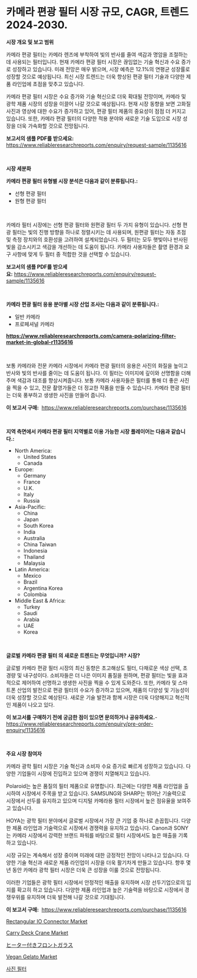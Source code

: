 <p><h1>카메라 편광 필터 시장 규모, CAGR, 트렌드 2024-2030.</h1></p><p><strong>시장 개요 및 보고 범위</strong></p>
<p><p>카메라 편광 필터는 카메라 렌즈에 부착하여 빛의 반사를 줄여 색감과 명암을 조절하는 데 사용되는 필터입니다. 현재 카메라 편광 필터 시장은 끊임없는 기술 혁신과 수요 증가로 성장하고 있습니다. 미래 전망은 매우 밝으며, 시장 예측은 12.1%의 연평균 성장률로 성장할 것으로 예상됩니다. 최신 시장 트렌드는 더욱 향상된 편광 필터 기술과 다양한 제품 라인업에 초점을 맞추고 있습니다. </p><p>카메라 편광 필터 시장은 수요 증가와 기술 혁신으로 더욱 확대될 전망이며, 카메라 및 광학 제품 시장의 성장을 이끌어 나갈 것으로 예상됩니다. 현재 시장 동향을 보면 고화질 사진과 영상에 대한 수요가 증가하고 있어, 편광 필터 제품의 중요성이 점점 더 커지고 있습니다. 또한, 카메라 편광 필터의 다양한 적용 분야와 새로운 기술 도입으로 시장 성장을 더욱 가속화할 것으로 전망됩니다.</p></p>
<p><strong>보고서의 샘플 PDF를 받으세요:</strong> <a href="https://www.reliableresearchreports.com/enquiry/request-sample/1135616">https://www.reliableresearchreports.com/enquiry/request-sample/1135616</a></p>
<p>&nbsp;</p>
<p><strong>시장 세분화</strong></p>
<p><strong>카메라 편광 필터 유형별 시장 분석은 다음과 같이 분류됩니다.:</strong></p>
<p><ul><li>선형 편광 필터</li><li>원형 편광 필터</li></ul></p>
<p>&nbsp;</p>
<p><p>카메라 필터 시장에는 선형 편광 필터와 원편광 필터 두 가지 유형이 있습니다. 선형 편광 필터는 빛의 진행 방향을 하나로 정렬시키는 데 사용되며, 원편광 필터는 자동 초점 및 측정 장치와의 호환성을 고려하여 설계되었습니다. 두 필터는 모두 햇빛이나 반사된 빛을 감소시키고 색감을 개선하는 데 도움이 됩니다. 카메라 사용자들은 촬영 환경과 요구 사항에 맞게 두 필터 중 적합한 것을 선택할 수 있습니다.</p></p>
<p><strong>보고서의 샘플 PDF를 받으세요:</strong>&nbsp;<a href="https://www.reliableresearchreports.com/enquiry/request-sample/1135616">https://www.reliableresearchreports.com/enquiry/request-sample/1135616</a></p>
<p>&nbsp;</p>
<p><strong> 카메라 편광 필터 응용 분야별 시장 산업 조사는 다음과 같이 분류됩니다.:</strong></p>
<p><ul><li>일반 카메라</li><li>프로페셔널 카메라</li></ul></p>
<p><strong><a href="https://www.reliableresearchreports.com/camera-polarizing-filter-market-in-global-r1135616">https://www.reliableresearchreports.com/camera-polarizing-filter-market-in-global-r1135616</a></strong></p>
<p>&nbsp;</p>
<p><p>보통 카메라와 전문 카메라 시장에서 카메라 편광 필터의 응용은 사진의 화질을 높이고 반사와 빛의 반사를 줄이는 데 도움이 됩니다. 이 필터는 이미지에 깊이와 선명함을 더해주며 색감과 대조를 향상시켜줍니다. 보통 카메라 사용자들은 필터를 통해 더 좋은 사진을 찍을 수 있고, 전문 촬영가들은 더 정교한 작품을 만들 수 있습니다. 카메라 편광 필터는 더욱 풍부하고 생생한 사진을 만들어 줍니다.</p></p>
<p><strong>이 보고서 구매:</strong>&nbsp; <a href="https://www.reliableresearchreports.com/purchase/1135616">https://www.reliableresearchreports.com/purchase/1135616</a></p>
<p>&nbsp;</p>
<p><strong>지역 측면에서 카메라 편광 필터 지역별로 이용 가능한 시장 플레이어는 다음과 같습니다.:</strong></p>
<p><ul>
    <li>
        North America:
        <ul>
            <li>United States</li>
            <li>Canada</li>
        </ul>
    </li>
    <li>
        Europe:
        <ul>
            <li>Germany</li>
            <li>France</li>
            <li>U.K.</li>
            <li>Italy</li>
            <li>Russia</li>
        </ul>
    </li>
    <li>
        Asia-Pacific:
        <ul>
            <li>China</li>
            <li>Japan</li>
            <li>South Korea</li>
            <li>India</li>
            <li>Australia</li>
            <li>China Taiwan</li>
            <li>Indonesia</li>
            <li>Thailand</li>
            <li>Malaysia</li>
        </ul>
    </li>
    <li>
        Latin America:
        <ul>
            <li>Mexico</li>
            <li>Brazil</li>
            <li>Argentina Korea</li>
            <li>Colombia</li>
        </ul>
    </li>
    <li>
        Middle East & Africa:
        <ul>
            <li>Turkey</li>
            <li>Saudi</li>
            <li>Arabia</li>
            <li>UAE</li>
            <li>Korea</li>
        </ul>
    </li>
    </ul></p>
<p>&nbsp;</p>
<p><strong>글로벌 카메라 편광 필터 의 새로운 트렌드는 무엇입니까? 시장?</strong></p>
<p><p>글로벌 카메라 편광 필터 시장의 최신 동향은 초고해상도 필터, 다채로운 색상 선택, 초경량 및 내구성이다. 소비자들은 더 나은 이미지 품질을 원하며, 편광 필터는 빛을 효과적으로 제어하여 선명하고 생생한 사진을 찍을 수 있게 도와준다. 또한, 카메라 및 스마트폰 산업의 발전으로 편광 필터의 수요가 증가하고 있으며, 제품의 다양성 및 기능성이 더욱 성장할 것으로 예상된다. 새로운 기술 발전과 함께 시장은 더욱 다양해지고 혁신적인 제품이 나오고 있다.</p></p>
<p><strong>이 보고서를 구매하기 전에 궁금한 점이 있으면 문의하거나 공유하세요.</strong>- <a href="https://www.reliableresearchreports.com/enquiry/pre-order-enquiry/1135616">https://www.reliableresearchreports.com/enquiry/pre-order-enquiry/1135616</a></p>
<p>&nbsp;</p>
<p><strong>주요 시장 참여자</strong></p>
<p><p>카메라 광학 필터 시장은 기술 혁신과 소비자 수요 증가로 빠르게 성장하고 있습니다. 다양한 기업들이 시장에 진입하고 있으며 경쟁이 치열해지고 있습니다.</p><p>Polaroid는 높은 품질의 필터 제품으로 유명합니다. 최근에는 다양한 제품 라인업을 출시하여 시장에서 주목을 받고 있습니다. SAMSUNG와 SHARP는 뛰어난 기술력으로 시장에서 선두를 유지하고 있으며 디지털 카메라용 필터 시장에서 높은 점유율을 보여주고 있습니다.</p><p>HOYA는 광학 필터 분야에서 글로벌 시장에서 가장 큰 기업 중 하나로 손꼽힙니다. 다양한 제품 라인업과 기술력으로 시장에서 경쟁력을 유지하고 있습니다. Canon과 SONY는 카메라 시장에서 강력한 브랜드 파워를 바탕으로 필터 시장에서도 높은 매출을 기록하고 있습니다.</p><p>시장 규모는 계속해서 성장 중이며 미래에 대한 긍정적인 전망이 나타나고 있습니다. 다양한 기술 혁신과 새로운 제품 라인업이 시장을 더욱 활기차게 만들고 있습니다. 향후 몇 년 동안 카메라 광학 필터 시장은 더욱 큰 성장을 이룰 것으로 전망됩니다.</p><p>이러한 기업들은 광학 필터 시장에서 안정적인 매출을 유지하며 시장 선두기업으로의 입지를 확고히 하고 있습니다. 다양한 제품 라인업과 높은 기술력을 바탕으로 시장에서 경쟁우위를 유지하며 더욱 발전해 나갈 것으로 기대됩니다.</p></p>
<p><strong>이 보고서 구매:</strong>&nbsp;&nbsp;<a href="https://www.reliableresearchreports.com/purchase/1135616">https://www.reliableresearchreports.com/purchase/1135616</a></p>
<p><p><a href="https://www.linkedin.com/pulse/rectangular-io-connector-market-size-reveals-best-marketing-channels-5l5pf?trackingId=ZCYjBniJTA5J%2F30eL0LtbA%3D%3D">Rectangular IO Connector Market</a></p><p><a href="https://github.com/abdelrhmankishk22/Market-Research-Report-List-4/blob/main/carry-deck-crane-market.md">Carry Deck Crane Market</a></p><p><a href="https://github.com/lrlmopnhwd79300/Market-Research-Report-List-1/blob/main/376713829098.md">ヒーター付きフロントガラス</a></p><p><a href="https://artistic-helicopter-ca9.notion.site/Vegan-Gelato-Market-Report-Reveals-the-Latest-Trends-And-Growth-Opportunities-of-this-Market-52081d788c0f49769ed53297759c5ddd">Vegan Gelato Market</a></p><p><a href="https://github.com/GabrielBlanda5656/Market-Research-Report-List-1/blob/main/483023426774.md">사진 필터</a></p></p>